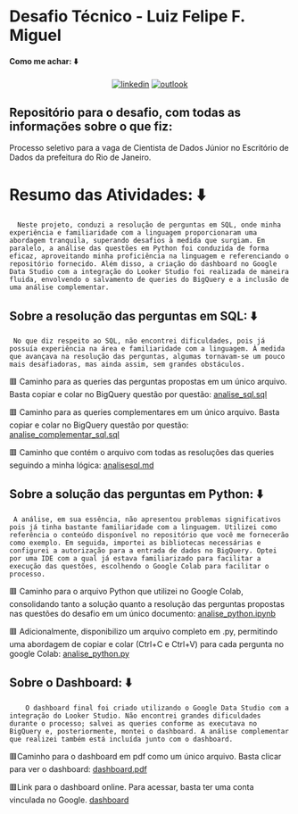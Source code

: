 # Desafio Técnico - Luiz Felipe F. Miguel
#### Como me achar: ⬇️

<center>

[![linkedin](https://img.shields.io/badge/LinkedIn-0077B5?style=for-the-badge&logo=linkedin&logoColor=white)](https://br.linkedin.com/in/luiz-miguel-42955624a)
[![outlook](https://img.shields.io/badge/Microsoft_Outlook-0078D4?style=for-the-badge&logo=microsoft-outlook&logoColor=white)](mailto:euluizfelip@hotmail.com)


</center>


## Repositório para o desafio, com todas as informações sobre o que fiz:

Processo seletivo para a vaga de Cientista de Dados Júnior no Escritório de Dados da prefeitura do Rio de Janeiro.

# Resumo das Atividades: ⬇️

      Neste projeto, conduzi a resolução de perguntas em SQL, onde minha experiência e familiaridade com a linguagem proporcionaram uma abordagem tranquila, superando desafios à medida que surgiam. Em paralelo, a análise das questões em Python foi conduzida de forma eficaz, aproveitando minha proficiência na linguagem e referenciando o repositório fornecido. Além disso, a criação do dashboard no Google Data Studio com a integração do Looker Studio foi realizada de maneira fluida, envolvendo o salvamento de queries do BigQuery e a inclusão de uma análise complementar.


## Sobre a resolução das perguntas em SQL: ⬇️

     No que diz respeito ao SQL, não encontrei dificuldades, pois já possuía experiência na área e familiaridade com a linguagem. À medida que avançava na resolução das perguntas, algumas tornavam-se um pouco mais desafiadoras, mas ainda assim, sem grandes obstáculos.
     
🟥 Caminho para as queries das perguntas propostas em um único arquivo. Basta copiar e colar no BigQuery questão por questão: [analise_sql.sql](/perguntas_e_Respostas/analise_sql.sql)

🟥 Caminho para as queries complementares em um único arquivo. Basta copiar e colar no BigQuery questão por questão: [analise_complementar_sql.sql](/perguntas_e_Respostas/analise_complementar_sql.sql)

🟥 Caminho que contém o arquivo com todas as resoluções das queries seguindo a minha lógica: 
[analisesql.md](/perguntas_e_Respostas/analisesql.md)

## Sobre a solução das perguntas em Python: ⬇️

     A análise, em sua essência, não apresentou problemas significativos pois já tinha bastante familiaridade com a linguagem. Utilizei como referência o conteúdo disponível no repositório que você me fornecerão como exemplo. Em seguida, importei as bibliotecas necessárias e configurei a autorização para a entrada de dados no BigQuery. Optei por uma IDE com a qual já estava familiarizado para facilitar a execução das questões, escolhendo o Google Colab para facilitar o processo.

 🟥 Caminho para o arquivo Python que utilizei no Google Colab, consolidando tanto a solução quanto a resolução das perguntas propostas nas questões do desafio em um único documento: [analise_python.ipynb](/perguntas_e_Respostas/analise_python.ipynb)

 🟥 Adicionalmente, disponibilizo um arquivo completo em .py, permitindo uma abordagem de copiar e colar (Ctrl+C e Ctrl+V) para cada pergunta no google Colab: 
 [analise_python.py](/perguntas_e_Respostas/analise_python.py)



## Sobre o Dashboard: ⬇️

        O dashboard final foi criado utilizando o Google Data Studio com a integração do Looker Studio. Não encontrei grandes dificuldades durante o processo; salvei as queries conforme as executava no BigQuery e, posteriormente, montei o dashboard. A análise complementar que realizei também está incluída junto com o dashboard.

🟥Caminho para o dashboard em pdf como um único arquivo. Basta clicar para ver o dashboard: 
[dashboard.pdf](/perguntas_e_Respostas/dashboard.pdf)

🟥Link para o dashboard online. Para acessar, basta ter uma conta vinculada no Google.
[dashboard](https://lookerstudio.google.com/s/v2r3oVkvaAE)

